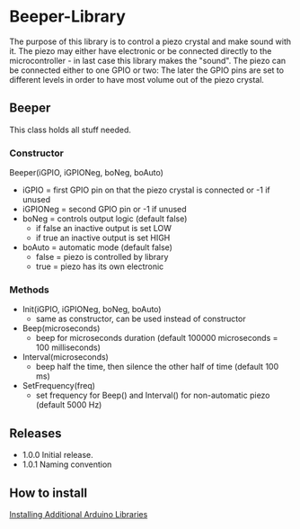 # Beeper-Library

The purpose of this library is to control a piezo crystal and make sound
with it. The piezo may either have electronic or be connected directly
to the microcontroller - in last case this library makes the "sound".
The piezo can be connected either to one GPIO or two: The later the GPIO
pins are set to different levels in order to have most volume out of the
piezo crystal.

## Beeper

This class holds all stuff needed.

### Constructor
Beeper(iGPIO, iGPIONeg, boNeg, boAuto)
- iGPIO = first GPIO pin on that the piezo crystal is connected or -1 if unused
- iGPIONeg = second GPIO pin or -1 if unused
- boNeg = controls output logic (default false)
  - if false an inactive output is set LOW
  - if true an inactive output is set HIGH
- boAuto = automatic mode (default false)
  - false = piezo is controlled by library
  - true = piezo has its own electronic

### Methods
- Init(iGPIO, iGPIONeg, boNeg, boAuto)
  - same as constructor, can be used instead of constructor
- Beep(microseconds)
  - beep for microseconds duration (default 100000 microseconds = 100 milliseconds)
- Interval(microseconds)
  - beep half the time, then silence the other half of time (default 100 ms)
- SetFrequency(freq)
  - set frequency for Beep() and Interval() for non-automatic piezo (default 5000 Hz)

## Releases

- 1.0.0 Initial release.
- 1.0.1 Naming convention

## How to install

[Installing Additional Arduino Libraries](https://www.arduino.cc/en/Guide/Libraries)
